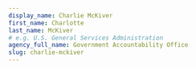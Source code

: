 ```yaml
---
display_name: Charlie McKiver
first_name: Charlotte
last_name: McKiver
# e.g. U.S. General Services Administration
agency_full_name: Government Accountability Office
slug: charlie-mckiver
---
```

